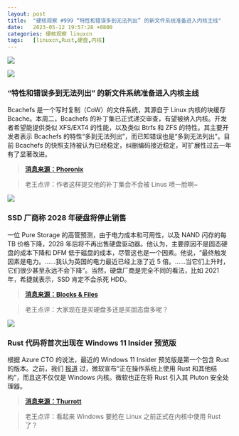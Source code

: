 ```yaml
---
layout: post
title:	"硬核观察 #999 “特性和错误多到无法列出” 的新文件系统准备进入内核主线"
date:	2023-05-12 19:57:28 +0800 
categories:	硬核观察 linuxcn 
tags:	[linuxcn,Rust,硬盘,内核]
---
```



![](/Asserts/Images//attachment/album/202305/12/195622dnxjd0wxs2rr0ddj.jpg)


![](/Asserts/Images//attachment/album/202305/12/195639ekt5ersfrttvki5i.jpg)


### “特性和错误多到无法列出” 的新文件系统准备进入内核主线


Bcachefs 是一个写时复制（CoW）的文件系统，其源自于 Linux 内核的块缓存 Bcache。本周二，Bcachefs 的补丁集已正式递交审查，有望被纳入内核。开发者希望能提供类似 XFS/EXT4 的性能，以及类似 Btrfs 和 ZFS 的特性。其主要开发者表示 Bcachefs 的特性“多到无法列出”，而已知错误也是“多到无法列出”。目前 Bcachefs 的快照支持被认为已经稳定，纠删编码接近稳定，可扩展性过去一年有了显著改进。



> 
> **[消息来源：Phoronix](https://www.phoronix.com/news/Bcachefs-For-Review-Linux)**
> 
> 
> 



> 
> 老王点评：作者这样提交他的补丁集会不会被 Linus 喷一脸啊~
> 
> 
> 


![](/Asserts/Images//attachment/album/202305/12/195652y7u1bypy4zuuaa4b.jpg)


### SSD 厂商称 2028 年硬盘将停止销售


一位 Pure Storage 的高管预测，由于电力成本和可用性，以及 NAND 闪存的每 TB 价格下降，2028 年后将不再出售硬盘驱动器。他认为，主要原因不是固态硬盘的成本下降和 DFM 低于磁盘的成本，尽管这也是一个因素。他说，“最终触发因素是电力。……我认为英国的电力最近已经上涨了近 5 倍。……当它们上升时，它们很少甚至永远不会下降”。当然，硬盘厂商是完全不同的看法，比如 2021 年，希捷就表示，SSD 肯定不会杀死 HDD。



> 
> **[消息来源：Blocks & Files](https://blocksandfiles.com/2023/05/09/pure-no-more-hard-drives-2028/)**
> 
> 
> 



> 
> 老王点评：大家现在是买硬盘多还是买固态盘多呢？
> 
> 
> 


![](/Asserts/Images//attachment/album/202305/12/195709pqzf57q9dwcq7bwd.jpg)


### Rust 代码将首次出现在 Windows 11 Insider 预览版


根据 Azure CTO 的说法，最近的 Windows 11 Insider 预览版是第一个包含 Rust 的版本。之前，我们 [报道](/article-15763-1.html) 过，微软宣布“正在操作系统上使用 Rust 和其他结构”，而且这不仅仅是 Windows 内核。微软也正在将 Rust 引入其 Pluton 安全处理器。



> 
> **[消息来源：Thurrott](https://www.thurrott.com/windows/windows-11/282995/first-rust-code-shows-up-in-the-windows-11-kernel)**
> 
> 
> 



> 
> 老王点评：看起来 Windows 要抢在 Linux 之前正式在内核中使用 Rust 了？
> 
> 
>
